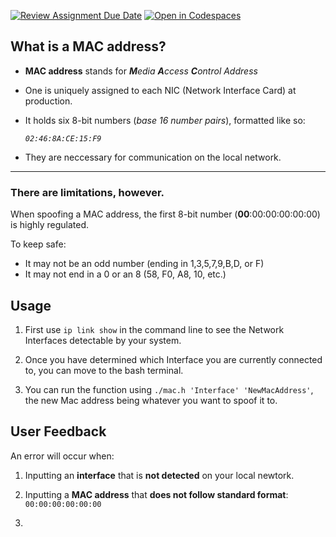 [![Review Assignment Due Date](https://classroom.github.com/assets/deadline-readme-button-22041afd0340ce965d47ae6ef1cefeee28c7c493a6346c4f15d667ab976d596c.svg)](https://classroom.github.com/a/tp86o73G)
[![Open in Codespaces](https://classroom.github.com/assets/launch-codespace-2972f46106e565e64193e422d61a12cf1da4916b45550586e14ef0a7c637dd04.svg)](https://classroom.github.com/open-in-codespaces?assignment_repo_id=17754591)



## What is a MAC address? 
 - **MAC address** stands for ***M**edia **A**ccess **C**ontrol Address*
 - One is uniquely assigned to each NIC (Network Interface Card) at production.
 - It holds six 8-bit numbers (*base 16 number pairs*), formatted like so: 

    *`02:46:8A:CE:15:F9`*
 - They are neccessary for communication on the local network.
---
### There are limitations, however. 

When spoofing a MAC address, the first 8-bit number (**00**:00:00:00:00:00) is highly regulated.

To keep safe:
* It may not be an odd number (ending in 1,3,5,7,9,B,D, or F)
* It may not end in a 0 or an 8 (58, F0, A8, 10, etc.)

## Usage

1. First use `ip link show` in the command line to see the Network Interfaces detectable by your system.

2. Once you have determined which Interface you are currently connected to, you can move to the bash terminal.

3. You can run the function using `./mac.h 'Interface' 'NewMacAddress'`, the new Mac address being whatever you want to spoof it to.

## User Feedback

An error will occur when:

1. Inputting an **interface** that is **not detected** on your local newtork.

2. Inputting a **MAC address** that **does not follow standard format**: `00:00:00:00:00:00`

3.